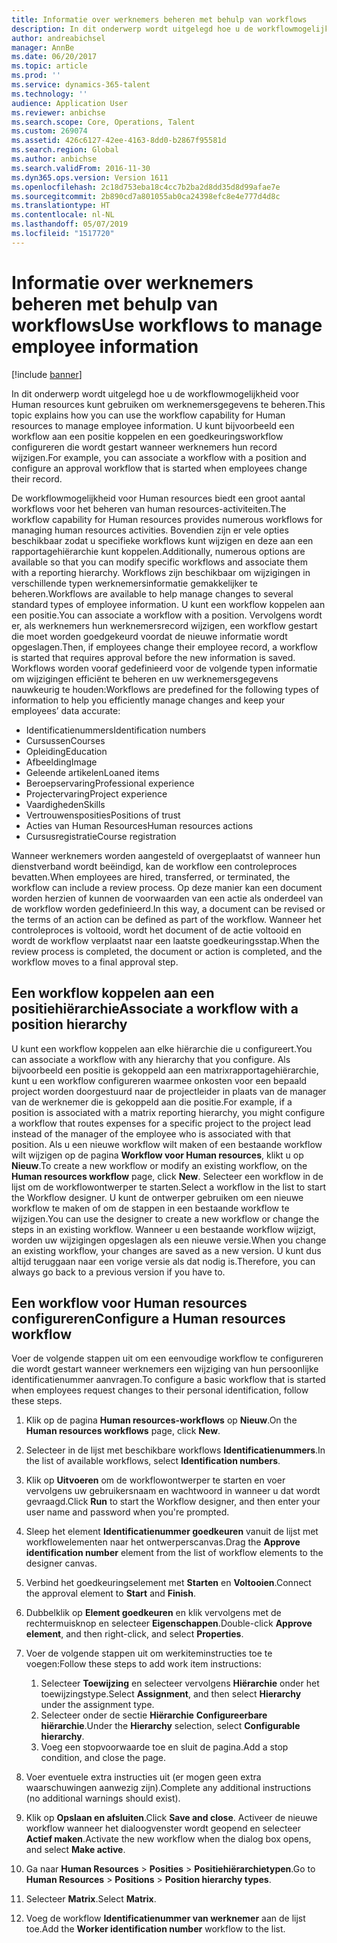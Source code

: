 ```yaml
---
title: Informatie over werknemers beheren met behulp van workflows
description: In dit onderwerp wordt uitgelegd hoe u de workflowmogelijkheid voor Human resources kunt gebruiken om werknemersgegevens te beheren. U kunt bijvoorbeeld een workflow aan een positie koppelen en een goedkeuringsworkflow configureren die wordt gestart wanneer werknemers hun record wijzigen.
author: andreabichsel
manager: AnnBe
ms.date: 06/20/2017
ms.topic: article
ms.prod: ''
ms.service: dynamics-365-talent
ms.technology: ''
audience: Application User
ms.reviewer: anbichse
ms.search.scope: Core, Operations, Talent
ms.custom: 269074
ms.assetid: 426c6127-42ee-4163-8dd0-b2867f95581d
ms.search.region: Global
ms.author: anbichse
ms.search.validFrom: 2016-11-30
ms.dyn365.ops.version: Version 1611
ms.openlocfilehash: 2c18d753eba18c4cc7b2ba2d8dd35d8d99afae7e
ms.sourcegitcommit: 2b890cd7a801055ab0ca24398efc8e4e777d4d8c
ms.translationtype: HT
ms.contentlocale: nl-NL
ms.lasthandoff: 05/07/2019
ms.locfileid: "1517720"
---
```

# <a name="use-workflows-to-manage-employee-information"></a><span data-ttu-id="20413-104">Informatie over werknemers beheren met behulp van workflows</span><span class="sxs-lookup"><span data-stu-id="20413-104">Use workflows to manage employee information</span></span>

[!include [banner](includes/banner.md)]

<span data-ttu-id="20413-105">In dit onderwerp wordt uitgelegd hoe u de workflowmogelijkheid voor Human resources kunt gebruiken om werknemersgegevens te beheren.</span><span class="sxs-lookup"><span data-stu-id="20413-105">This topic explains how you can use the workflow capability for Human resources to manage employee information.</span></span> <span data-ttu-id="20413-106">U kunt bijvoorbeeld een workflow aan een positie koppelen en een goedkeuringsworkflow configureren die wordt gestart wanneer werknemers hun record wijzigen.</span><span class="sxs-lookup"><span data-stu-id="20413-106">For example, you can associate a workflow with a position and configure an approval workflow that is started when employees change their record.</span></span>

<span data-ttu-id="20413-107">De workflowmogelijkheid voor Human resources biedt een groot aantal workflows voor het beheren van human resources-activiteiten.</span><span class="sxs-lookup"><span data-stu-id="20413-107">The workflow capability for Human resources provides numerous workflows for managing human resources activities.</span></span> <span data-ttu-id="20413-108">Bovendien zijn er vele opties beschikbaar zodat u specifieke workflows kunt wijzigen en deze aan een rapportagehiërarchie kunt koppelen.</span><span class="sxs-lookup"><span data-stu-id="20413-108">Additionally, numerous options are available so that you can modify specific workflows and associate them with a reporting hierarchy.</span></span> <span data-ttu-id="20413-109">Workflows zijn beschikbaar om wijzigingen in verschillende typen werknemersinformatie gemakkelijker te beheren.</span><span class="sxs-lookup"><span data-stu-id="20413-109">Workflows are available to help manage changes to several standard types of employee information.</span></span> <span data-ttu-id="20413-110">U kunt een workflow koppelen aan een positie.</span><span class="sxs-lookup"><span data-stu-id="20413-110">You can associate a workflow with a position.</span></span> <span data-ttu-id="20413-111">Vervolgens wordt er, als werknemers hun werknemersrecord wijzigen, een workflow gestart die moet worden goedgekeurd voordat de nieuwe informatie wordt opgeslagen.</span><span class="sxs-lookup"><span data-stu-id="20413-111">Then, if employees change their employee record, a workflow is started that requires approval before the new information is saved.</span></span> <span data-ttu-id="20413-112">Workflows worden vooraf gedefinieerd voor de volgende typen informatie om wijzigingen efficiënt te beheren en uw werknemersgegevens nauwkeurig te houden:</span><span class="sxs-lookup"><span data-stu-id="20413-112">Workflows are predefined for the following types of information to help you efficiently manage changes and keep your employees’ data accurate:</span></span>

-   <span data-ttu-id="20413-113">Identificatienummers</span><span class="sxs-lookup"><span data-stu-id="20413-113">Identification numbers</span></span>
-   <span data-ttu-id="20413-114">Cursussen</span><span class="sxs-lookup"><span data-stu-id="20413-114">Courses</span></span>
-   <span data-ttu-id="20413-115">Opleiding</span><span class="sxs-lookup"><span data-stu-id="20413-115">Education</span></span>
-   <span data-ttu-id="20413-116">Afbeelding</span><span class="sxs-lookup"><span data-stu-id="20413-116">Image</span></span>
-   <span data-ttu-id="20413-117">Geleende artikelen</span><span class="sxs-lookup"><span data-stu-id="20413-117">Loaned items</span></span>
-   <span data-ttu-id="20413-118">Beroepservaring</span><span class="sxs-lookup"><span data-stu-id="20413-118">Professional experience</span></span>
-   <span data-ttu-id="20413-119">Projectervaring</span><span class="sxs-lookup"><span data-stu-id="20413-119">Project experience</span></span>
-   <span data-ttu-id="20413-120">Vaardigheden</span><span class="sxs-lookup"><span data-stu-id="20413-120">Skills</span></span>
-   <span data-ttu-id="20413-121">Vertrouwensposities</span><span class="sxs-lookup"><span data-stu-id="20413-121">Positions of trust</span></span>
-   <span data-ttu-id="20413-122">Acties van Human Resources</span><span class="sxs-lookup"><span data-stu-id="20413-122">Human resources actions</span></span>
-   <span data-ttu-id="20413-123">Cursusregistratie</span><span class="sxs-lookup"><span data-stu-id="20413-123">Course registration</span></span>

<span data-ttu-id="20413-124">Wanneer werknemers worden aangesteld of overgeplaatst of wanneer hun dienstverband wordt beëindigd, kan de workflow een controleproces bevatten.</span><span class="sxs-lookup"><span data-stu-id="20413-124">When employees are hired, transferred, or terminated, the workflow can include a review process.</span></span> <span data-ttu-id="20413-125">Op deze manier kan een document worden herzien of kunnen de voorwaarden van een actie als onderdeel van de workflow worden gedefinieerd.</span><span class="sxs-lookup"><span data-stu-id="20413-125">In this way, a document can be revised or the terms of an action can be defined as part of the workflow.</span></span> <span data-ttu-id="20413-126">Wanneer het controleproces is voltooid, wordt het document of de actie voltooid en wordt de workflow verplaatst naar een laatste goedkeuringsstap.</span><span class="sxs-lookup"><span data-stu-id="20413-126">When the review process is completed, the document or action is completed, and the workflow moves to a final approval step.</span></span>

## <a name="associate-a-workflow-with-a-position-hierarchy"></a><span data-ttu-id="20413-127">Een workflow koppelen aan een positiehiërarchie</span><span class="sxs-lookup"><span data-stu-id="20413-127">Associate a workflow with a position hierarchy</span></span>
<span data-ttu-id="20413-128">U kunt een workflow koppelen aan elke hiërarchie die u configureert.</span><span class="sxs-lookup"><span data-stu-id="20413-128">You can associate a workflow with any hierarchy that you configure.</span></span> <span data-ttu-id="20413-129">Als bijvoorbeeld een positie is gekoppeld aan een matrixrapportagehiërarchie, kunt u een workflow configureren waarmee onkosten voor een bepaald project worden doorgestuurd naar de projectleider in plaats van de manager van de werknemer die is gekoppeld aan die positie.</span><span class="sxs-lookup"><span data-stu-id="20413-129">For example, if a position is associated with a matrix reporting hierarchy, you might configure a workflow that routes expenses for a specific project to the project lead instead of the manager of the employee who is associated with that position.</span></span> <span data-ttu-id="20413-130">Als u een nieuwe workflow wilt maken of een bestaande workflow wilt wijzigen op de pagina **Workflow voor Human resources**, klikt u op **Nieuw**.</span><span class="sxs-lookup"><span data-stu-id="20413-130">To create a new workflow or modify an existing workflow, on the **Human resources workflow** page, click **New**.</span></span> <span data-ttu-id="20413-131">Selecteer een workflow in de lijst om de workflowontwerper te starten.</span><span class="sxs-lookup"><span data-stu-id="20413-131">Select a workflow in the list to start the Workflow designer.</span></span> <span data-ttu-id="20413-132">U kunt de ontwerper gebruiken om een nieuwe workflow te maken of om de stappen in een bestaande workflow te wijzigen.</span><span class="sxs-lookup"><span data-stu-id="20413-132">You can use the designer to create a new workflow or change the steps in an existing workflow.</span></span> <span data-ttu-id="20413-133">Wanneer u een bestaande workflow wijzigt, worden uw wijzigingen opgeslagen als een nieuwe versie.</span><span class="sxs-lookup"><span data-stu-id="20413-133">When you change an existing workflow, your changes are saved as a new version.</span></span> <span data-ttu-id="20413-134">U kunt dus altijd teruggaan naar een vorige versie als dat nodig is.</span><span class="sxs-lookup"><span data-stu-id="20413-134">Therefore, you can always go back to a previous version if you have to.</span></span>

## <a name="configure-a-human-resources-workflow"></a><span data-ttu-id="20413-135">Een workflow voor Human resources configureren</span><span class="sxs-lookup"><span data-stu-id="20413-135">Configure a Human resources workflow</span></span>
<span data-ttu-id="20413-136">Voer de volgende stappen uit om een eenvoudige workflow te configureren die wordt gestart wanneer werknemers een wijziging van hun persoonlijke identificatienummer aanvragen.</span><span class="sxs-lookup"><span data-stu-id="20413-136">To configure a basic workflow that is started when employees request changes to their personal identification, follow these steps.</span></span>

1.  <span data-ttu-id="20413-137">Klik op de pagina **Human resources-workflows** op **Nieuw**.</span><span class="sxs-lookup"><span data-stu-id="20413-137">On the **Human resources workflows** page, click **New**.</span></span>
2.  <span data-ttu-id="20413-138">Selecteer in de lijst met beschikbare workflows **Identificatienummers**.</span><span class="sxs-lookup"><span data-stu-id="20413-138">In the list of available workflows, select **Identification numbers**.</span></span>
3.  <span data-ttu-id="20413-139">Klik op **Uitvoeren** om de workflowontwerper te starten en voer vervolgens uw gebruikersnaam en wachtwoord in wanneer u dat wordt gevraagd.</span><span class="sxs-lookup"><span data-stu-id="20413-139">Click **Run** to start the Workflow designer, and then enter your user name and password when you're prompted.</span></span>
4.  <span data-ttu-id="20413-140">Sleep het element **Identificatienummer goedkeuren** vanuit de lijst met workflowelementen naar het ontwerperscanvas.</span><span class="sxs-lookup"><span data-stu-id="20413-140">Drag the **Approve identification number** element from the list of workflow elements to the designer canvas.</span></span>
5.  <span data-ttu-id="20413-141">Verbind het goedkeuringselement met **Starten** en **Voltooien**.</span><span class="sxs-lookup"><span data-stu-id="20413-141">Connect the approval element to **Start** and **Finish**.</span></span>
6.  <span data-ttu-id="20413-142">Dubbelklik op **Element goedkeuren** en klik vervolgens met de rechtermuisknop en selecteer **Eigenschappen**.</span><span class="sxs-lookup"><span data-stu-id="20413-142">Double-click **Approve element**, and then right-click, and select **Properties**.</span></span>
7.  <span data-ttu-id="20413-143">Voer de volgende stappen uit om werkiteminstructies toe te voegen:</span><span class="sxs-lookup"><span data-stu-id="20413-143">Follow these steps to add work item instructions:</span></span>
    1.  <span data-ttu-id="20413-144">Selecteer **Toewijzing** en selecteer vervolgens **Hiërarchie** onder het toewijzingstype.</span><span class="sxs-lookup"><span data-stu-id="20413-144">Select **Assignment**, and then select **Hierarchy** under the assignment type.</span></span>
    2.  <span data-ttu-id="20413-145">Selecteer onder de sectie **Hiërarchie** **Configureerbare hiërarchie**.</span><span class="sxs-lookup"><span data-stu-id="20413-145">Under the **Hierarchy** selection, select **Configurable hierarchy**.</span></span>
    3.  <span data-ttu-id="20413-146">Voeg een stopvoorwaarde toe en sluit de pagina.</span><span class="sxs-lookup"><span data-stu-id="20413-146">Add a stop condition, and close the page.</span></span>

8.  <span data-ttu-id="20413-147">Voer eventuele extra instructies uit (er mogen geen extra waarschuwingen aanwezig zijn).</span><span class="sxs-lookup"><span data-stu-id="20413-147">Complete any additional instructions (no additional warnings should exist).</span></span>
9.  <span data-ttu-id="20413-148">Klik op **Opslaan en afsluiten**.</span><span class="sxs-lookup"><span data-stu-id="20413-148">Click **Save and close**.</span></span> <span data-ttu-id="20413-149">Activeer de nieuwe workflow wanneer het dialoogvenster wordt geopend en selecteer **Actief maken**.</span><span class="sxs-lookup"><span data-stu-id="20413-149">Activate the new workflow when the dialog box opens, and select **Make active**.</span></span>
10. <span data-ttu-id="20413-150">Ga naar **Human Resources** &gt; **Posities** &gt; **Positiehiërarchietypen**.</span><span class="sxs-lookup"><span data-stu-id="20413-150">Go to **Human Resources** &gt; **Positions** &gt; **Position hierarchy types**.</span></span>
11. <span data-ttu-id="20413-151">Selecteer **Matrix**.</span><span class="sxs-lookup"><span data-stu-id="20413-151">Select **Matrix**.</span></span>
12. <span data-ttu-id="20413-152">Voeg de workflow **Identificatienummer van werknemer** aan de lijst toe.</span><span class="sxs-lookup"><span data-stu-id="20413-152">Add the **Worker identification number** workflow to the list.</span></span>




